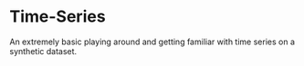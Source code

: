 # Time-Series
An extremely basic playing around and getting familiar with time series on a synthetic dataset.
